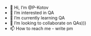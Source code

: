 - 👋 Hi, I’m @P-Kotov
- 👀 I’m interested in QA
- 🌱 I’m currently learning QA
- 💞️ I’m looking to collaborate on QAs)))
- 📫 How to reach me - write pm

<!---
P-Kotov/P-Kotov is a ✨ special ✨ repository because its `README.md` (this file) appears on your GitHub profile.
You can click the Preview link to take a look at your changes.
--->
